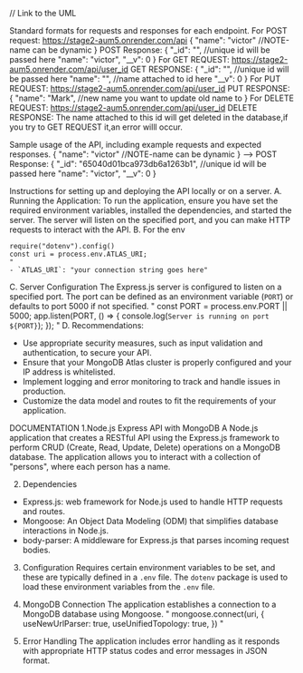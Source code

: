 // Link to the UML
<!-- https://drive.google.com/file/d/1GcEmwJPnRVXMu29uLHU-wsROctSdsNWL/view?usp=sharing -->

Standard formats for requests and responses for each endpoint.
For POST request:
 https://stage2-aum5.onrender.com/api
 {
  "name": "victor" //NOTE-name can be dynamic
}
POST Response:
{
    "_id": "",    //unique id will be passed here
    "name": "victor",
    "__v": 0
} 
For GET REQUEST:
https://stage2-aum5.onrender.com/api/user_id
GET RESPONSE:
{
    "_id": "",    //unique id will be passed here
    "name": "",   //name attached to id here
    "__v": 0
}
For PUT REQUEST:
https://stage2-aum5.onrender.com/api/user_id
PUT RESPONSE:
{
    "name": "Mark",   //new name you want to update old name to
}
For DELETE REQUEST:
https://stage2-aum5.onrender.com/api/user_id 
DELETE RESPONSE:
The name attached to this id will get deleted in the database,if you try to GET REQUEST it,an error willl occur.


Sample usage of the API, including example requests and expected responses.
 {
  "name": "victor" //NOTE-name can be dynamic
} -->
POST Response:
 {
    "_id": "65040d01bca973db6a1263b1",    //unique id will be passed here
    "name": "victor",
    "__v": 0
} 
 
Instructions for setting up and deploying the API locally or on a server.
A. Running the Application:
To run the application, ensure you have set the required environment variables, installed the dependencies, and started the server. The server will listen on the specified port, and you can make HTTP requests to interact with the API.
B. For the env
    
    require("dotenv").config()
    const uri = process.env.ATLAS_URI;
    "
    - `ATLAS_URI`: "your connection string goes here" 
C. Server Configuration
  The Express.js server is configured to listen on a specified port. The port can be defined as an environment variable (`PORT`) or  defaults to port 5000 if not specified.
  "
   const PORT = process.env.PORT || 5000;
   app.listen(PORT, () => {
      console.log(`Server is running on port ${PORT}`);
   });
  " 
D. Recommendations:
- Use appropriate security measures, such as input validation and authentication, to secure your API.
- Ensure that your MongoDB Atlas cluster is properly configured and your IP address is whitelisted.
- Implement logging and error monitoring to track and handle issues in production.
- Customize the data model and routes to fit the requirements of your application.

DOCUMENTATION
1.Node.js Express API with MongoDB
A Node.js application that creates a RESTful API using the Express.js framework to perform CRUD (Create, Read, Update, Delete) operations on a MongoDB database. The application allows you to interact with a collection of "persons", where each person has a name.

2. Dependencies
- Express.js: web framework for Node.js used to handle HTTP requests and routes.
- Mongoose: An Object Data Modeling (ODM) that simplifies database interactions in Node.js.
- body-parser: A middleware for Express.js that parses incoming request bodies.

3. Configuration
Requires certain environment variables to be set, and these are typically defined in a `.env` file. The `dotenv` package is used to load these environment variables from the `.env` file.

4. MongoDB Connection
The application establishes a connection to a MongoDB database using Mongoose.
 "
mongoose.connect(uri, {
  useNewUrlParser: true,
  useUnifiedTopology: true,
})
" 

6. Error Handling
The application includes error handling as it responds with appropriate HTTP status codes and error messages in JSON format.